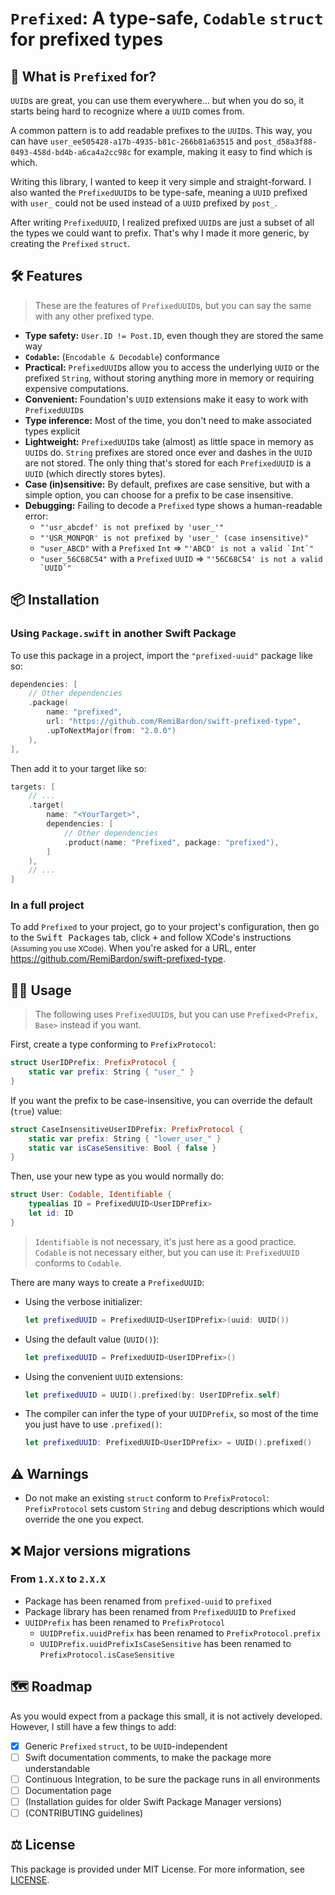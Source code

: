 # `Prefixed`: A type-safe, `Codable` `struct` for prefixed types

## 🤔 What is `Prefixed` for?

`UUID`s are great, you can use them everywhere… but when you do so,
it starts being hard to recognize where a `UUID` comes from.

A common pattern is to add readable prefixes to the `UUID`s.
This way, you can have `user_ee505428-a17b-4935-b81c-266b81a63515`
and `post_d58a3f88-0493-458d-bd4b-a6ca4a2cc98c` for example,
making it easy to find which is which.

Writing this library, I wanted to keep it very simple and straight-forward.
I also wanted the `PrefixedUUID`s to be type-safe, meaning a `UUID` prefixed with `user_`
could not be used instead of a `UUID` prefixed by `post_`.

After writing `PrefixedUUID`, I realized prefixed `UUID`s are just a subset
of all the types we could want to prefix. That's why I made it more generic,
by creating the `Prefixed` `struct`.

## 🛠 Features

> These are the features of `PrefixedUUID`s, but you can say the same with any other prefixed type.

- **Type safety:** `User.ID != Post.ID`, even though they are stored the same way
- **`Codable`:** (`Encodable & Decodable`) conformance
- **Practical:** `PrefixedUUID`s allow you to access the underlying `UUID` or the prefixed `String`,
  without storing anything more in memory or requiring expensive computations.
- **Convenient:** Foundation's `UUID` extensions make it easy to work with `PrefixedUUID`s
- **Type inference:** Most of the time, you don't need to make associated types explicit
- **Lightweight:** `PrefixedUUID`s take (almost) as little space in memory as `UUID`s do.
  `String` prefixes are stored once ever and dashes in the `UUID` are not stored.
  The only thing that's stored for each `PrefixedUUID` is a `UUID` (which directly stores bytes).
- **Case (in)sensitive:** By default, prefixes are case sensitive, but with a simple option,
  you can choose for a prefix to be case insensitive.
- **Debugging:** Failing to decode a `Prefixed` type shows a human-readable error:
  - `"'usr_abcdef' is not prefixed by 'user_'"`
  - `"'USR_MONPQR' is not prefixed by 'user_' (case insensitive)"`
  - `"user_ABCD"` with a `Prefixed` `Int` => <code>"'ABCD' is not a valid \`Int\`"</code>
  - `"user_56C68C54"` with a `Prefixed` `UUID` => <code>"'56C68C54' is not a valid \`UUID\`"</code>

## 📦 Installation

### Using `Package.swift` in another Swift Package

To use this package in a project, import the `"prefixed-uuid"` package like so:

```swift
dependencies: [
	// Other dependencies
	.package(
		name: "prefixed",
		url: "https://github.com/RemiBardon/swift-prefixed-type",
		.upToNextMajor(from: "2.0.0")
	),
],
```

Then add it to your target like so:

```swift
targets: [
	// ...
	.target(
		name: "<YourTarget>",
		dependencies: [
			// Other dependencies
			.product(name: "Prefixed", package: "prefixed"),
		]
	),
	// ...
]
```

### In a full project

To add `Prefixed` to your project, go to your project's configuration,
then go to the <kbd>Swift Packages</kbd> tab, click <kbd>+</kbd> and follow XCode's instructions
<small>(Assuming you use XCode)</small>. When you're asked for a URL, enter
<https://github.com/RemiBardon/swift-prefixed-type>.

## 🧑‍💻 Usage

> The following uses `PrefixedUUID`s, but you can use `Prefixed<Prefix, Base>` instead if you want.

First, create a type conforming to `PrefixProtocol`:

```swift
struct UserIDPrefix: PrefixProtocol {
	static var prefix: String { "user_" }
}
```

If you want the prefix to be case-insensitive, you can override the default (`true`) value:

```swift
struct CaseInsensitiveUserIDPrefix: PrefixProtocol {
	static var prefix: String { "lower_user_" }
	static var isCaseSensitive: Bool { false }
}
```

Then, use your new type as you would normally do:

```swift
struct User: Codable, Identifiable {
	typealias ID = PrefixedUUID<UserIDPrefix>
	let id: ID
}
```

> `Identifiable` is not necessary, it's just here as a good practice.
> `Codable` is not necessary either, but you can use it: `PrefixedUUID` conforms to `Codable`.

There are many ways to create a `PrefixedUUID`:

- Using the verbose initializer:
  
  ```swift
  let prefixedUUID = PrefixedUUID<UserIDPrefix>(uuid: UUID())
  ```
  
- Using the default value (`UUID()`):
  
  ```swift
  let prefixedUUID = PrefixedUUID<UserIDPrefix>()
  ```
  
- Using the convenient `UUID` extensions:
  
  ```swift
  let prefixedUUID = UUID().prefixed(by: UserIDPrefix.self)
  ```
  
- The compiler can infer the type of your `UUIDPrefix`, so most of the time you just have to use `.prefixed()`:
  
  ```swift
  let prefixedUUID: PrefixedUUID<UserIDPrefix> = UUID().prefixed()
  ```

## ⚠️ Warnings

- Do not make an existing `struct` conform to `PrefixProtocol`:
  `PrefixProtocol` sets custom `String` and debug descriptions which would override the one you expect.

## ❌ Major versions migrations

### From `1.X.X` to `2.X.X`

- Package has been renamed from `prefixed-uuid` to `prefixed`
- Package library has been renamed from `PrefixedUUID` to `Prefixed`
- `UUIDPrefix` has been renamed to `PrefixProtocol`
	- `UUIDPrefix.uuidPrefix` has been renamed to `PrefixProtocol.prefix`
	- `UUIDPrefix.uuidPrefixIsCaseSensitive` has been renamed to `PrefixProtocol.isCaseSensitive`

## 🗺 Roadmap

As you would expect from a package this small, it is not actively developed.
However, I still have a few things to add:

- [x] Generic `Prefixed` `struct`, to be `UUID`-independent
- [ ] Swift documentation comments, to make the package more understandable
- [ ] Continuous Integration, to be sure the package runs in all environments
- [ ] Documentation page
- [ ] (Installation guides for older Swift Package Manager versions)
- [ ] (CONTRIBUTING guidelines)

## ⚖️ License

This package is provided under MIT License. For more information, see [LICENSE](./LICENSE).
